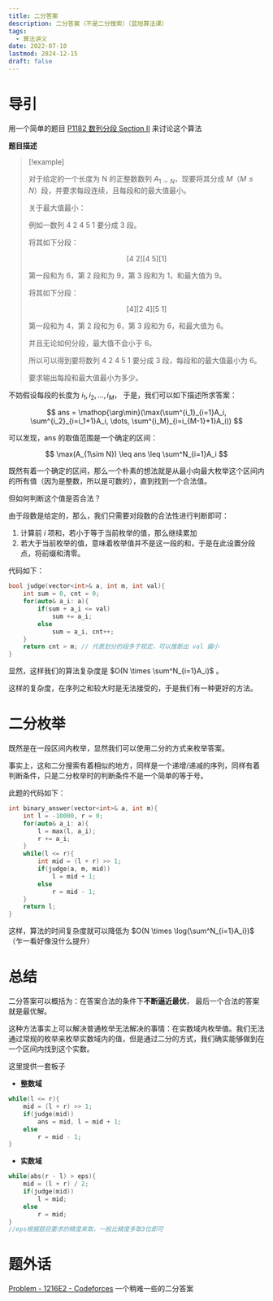 ```yaml
---
title: 二分答案
description: 二分答案（不是二分搜索）（蓝旭算法课）
tags:
  - 算法讲义
date: 2022-07-10
lastmod: 2024-12-15
draft: false
---
```


# 导引

用一个简单的题目 [P1182 数列分段 Section II](https://www.luogu.com.cn/problem/P1182) 来讨论这个算法

**题目描述**

> [!example]
>
> 对于给定的一个长度为 N 的正整数数列 $A_{1\sim N}$，现要将其分成 $M$（$M\leq N$）段，并要求每段连续，且每段和的最大值最小。
>
> 关于最大值最小：
>
> 例如一数列 $4\ 2\ 4\ 5\ 1$ 要分成 $3$ 段。
>
> 将其如下分段：
>
> $$[4\ 2][4\ 5][1]$$
>
> 第一段和为 $6$，第 $2$ 段和为 $9$，第 $3$ 段和为 $1$，和最大值为 $9$。
>
> 将其如下分段：
>
> $$[4][2\ 4][5\ 1]$$
>
> 第一段和为 $4$，第 $2$ 段和为 $6$，第 $3$ 段和为 $6$，和最大值为 $6$。
>
> 并且无论如何分段，最大值不会小于 $6$。
>
> 所以可以得到要将数列 $4\ 2\ 4\ 5\ 1$ 要分成 $3$ 段，每段和的最大值最小为 $6$。
>
> 要求输出每段和最大值最小为多少。

不妨假设每段的长度为 $i_1, i_2, \dots, i_M$， 于是，我们可以如下描述所求答案：

$$
ans = \mathop{\arg\min}(\max(\sum^{i_1}_{i=1}A_i, \sum^{i_2}_{i=i_1+1}A_i, \dots, \sum^{i_M}_{i=i_{M-1}+1}A_i))
$$

可以发现，ans 的取值范围是一个确定的区间：

$$
\max(A_{1\sim N}) \leq ans \leq \sum^N_{i=1}A_i
$$

既然有着一个确定的区间，那么一个朴素的想法就是从最小向最大枚举这个区间内的所有值（因为是整数，所以是可数的），直到找到一个合法值。

但如何判断这个值是否合法？

由于段数是给定的，那么，我们只需要对段数的合法性进行判断即可：

1. 计算前 $i$ 项和，若小于等于当前枚举的值，那么继续累加
2. 若大于当前枚举的值，意味着枚举值并不是这一段的和，于是在此设置分段点，将前缀和清零。

代码如下：

```cpp
bool judge(vector<int>& a, int m, int val){
    int sum = 0, cnt = 0;
    for(auto& a_i: a){
        if(sum + a_i <= val)
            sum += a_i;
        else
            sum = a_i, cnt++;
    }
    return cnt > m; // 代表划分的段多于规定，可以推断出 val 偏小
}
```

显然，这样我们的算法复杂度是 $O(N \times \sum^N_{i=1}A_i)$ 。

这样的复杂度，在序列之和较大时是无法接受的，于是我们有一种更好的方法。

# 二分枚举

既然是在一段区间内枚举，显然我们可以使用二分的方式来枚举答案。

事实上，这和二分搜索有着相似的地方，同样是一个递增/递减的序列，同样有着判断条件，只是二分枚举时的判断条件不是一个简单的等于号。

此题的代码如下：

```cpp
int binary_answer(vector<int>& a, int m){
    int l = -10000, r = 0;
    for(auto& a_i: a){
        l = max(l, a_i);
        r += a_i;
    }
    while(l <= r){
        int mid = (l + r) >> 1;
        if(judge(a, m, mid))
            l = mid + 1;
        else
            r = mid - 1;
    }
    return l;
}
```

这样，算法的时间复杂度就可以降低为 $O(N \times \log{\sum^N_{i=1}A_i})$ （乍一看好像没什么提升）

# 总结

二分答案可以概括为：在答案合法的条件下**不断逼近最优**， 最后一个合法的答案就是最优解。

这种方法事实上可以解决普通枚举无法解决的事情：在实数域内枚举值。我们无法通过常规的枚举来枚举实数域内的值，但是通过二分的方式，我们确实能够做到在一个区间内找到这个实数。

这里提供一套板子

- **整数域**

```cpp
while(l <= r){
    mid = (l + r) >> 1;
    if(judge(mid))
        ans = mid, l = mid + 1;
    else
        r = mid - 1;
}
```

- **实数域**

```cpp
while(abs(r - l) > eps){
    mid = (l + r) / 2;
    if(judge(mid))
        l = mid;
    else
        r = mid;
}
//eps根据题目要求的精度来取，一般比精度多取3位即可
```

# 题外话

[Problem - 1216E2 - Codeforces](https://codeforces.com/problemset/problem/1216/E2) 一个稍难一些的二分答案
